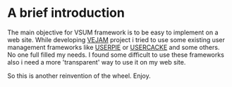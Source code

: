 # A brief introduction #

The main objective for VSUM framework is to be easy to implement on a web site.
While developing [VEJAM](http://www.vejam.info/) project i tried to use some existing user management frameworks like [USERPIE](http://userpie.com/) or [USERCACKE](http://usercake.com/index.php) and some others. No one full filled my needs. I found some difficult to use these frameworks also i need a more 'transparent' way to use it on my web site.

So this is another reinvention of the wheel. Enjoy.